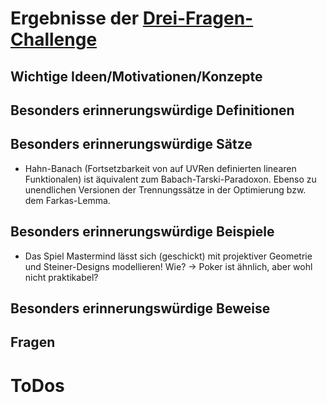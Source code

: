 ﻿<h1>Ergebnisse der <a href="http://math.stanford.edu/~vakil/threethings.html">Drei-Fragen-Challenge</a></h1>

<h2>Wichtige Ideen/Motivationen/Konzepte</h2>

	

<h2>Besonders erinnerungswürdige Definitionen</h2>




<h2>Besonders erinnerungswürdige Sätze</h2>

* Hahn-Banach (Fortsetzbarkeit von auf UVRen definierten linearen Funktionalen) ist äquivalent zum Babach-Tarski-Paradoxon. Ebenso zu unendlichen Versionen der Trennungssätze in der Optimierung bzw. dem Farkas-Lemma.




<h2>Besonders erinnerungswürdige Beispiele</h2>

* Das Spiel Mastermind lässt sich (geschickt) mit projektiver Geometrie und Steiner-Designs modellieren! Wie? -> Poker ist ähnlich, aber wohl nicht praktikabel?



<h2>Besonders erinnerungswürdige Beweise</h2>




<h2>Fragen</h2>





<h1>ToDos</h1>



